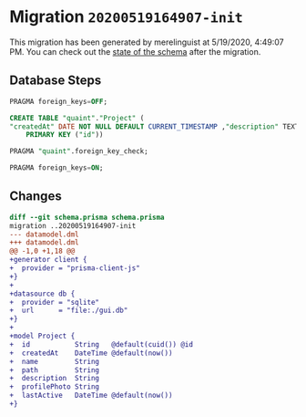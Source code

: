 # Migration `20200519164907-init`

This migration has been generated by merelinguist at 5/19/2020, 4:49:07 PM.
You can check out the [state of the schema](./schema.prisma) after the migration.

## Database Steps

```sql
PRAGMA foreign_keys=OFF;

CREATE TABLE "quaint"."Project" (
"createdAt" DATE NOT NULL DEFAULT CURRENT_TIMESTAMP ,"description" TEXT NOT NULL  ,"id" TEXT NOT NULL  ,"lastActive" DATE NOT NULL DEFAULT CURRENT_TIMESTAMP ,"name" TEXT NOT NULL  ,"path" TEXT NOT NULL  ,"profilePhoto" TEXT NOT NULL  ,
    PRIMARY KEY ("id"))

PRAGMA "quaint".foreign_key_check;

PRAGMA foreign_keys=ON;
```

## Changes

```diff
diff --git schema.prisma schema.prisma
migration ..20200519164907-init
--- datamodel.dml
+++ datamodel.dml
@@ -1,0 +1,18 @@
+generator client {
+  provider = "prisma-client-js"
+}
+
+datasource db {
+  provider = "sqlite"
+  url      = "file:./gui.db"
+}
+
+model Project {
+  id           String   @default(cuid()) @id
+  createdAt    DateTime @default(now())
+  name         String
+  path         String
+  description  String
+  profilePhoto String
+  lastActive   DateTime @default(now())
+}
```


